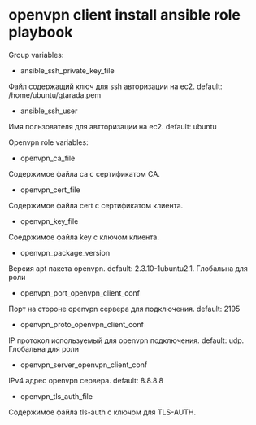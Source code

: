 # openvpn client install ansible role playbook

Group variables:

* ansible_ssh_private_key_file

Файл содержащий ключ для ssh авторизации на ec2.
default: /home/ubuntu/gtarada.pem

* ansible_ssh_user

Имя пользователя для автторизации на ec2.
default: ubuntu

Openvpn role variables:

* openvpn_ca_file

Содержимое файла ca с сертификатом CA.

* openvpn_cert_file

Содержимое файла cert с сертификатом клиента.

* openvpn_key_file

Соедржимое файла key с ключом клиента.

* openvpn_package_version

Версия apt пакета openvpn.
default: 2.3.10-1ubuntu2.1.
Глобальна для роли

* openvpn_port_openvpn_client_conf

Порт на стороне openvpn сервера для подключения.
default: 2195

* openvpn_proto_openvpn_client_conf

IP протокол используемый для openvpn подключения.
default: udp.
Глобальна для роли

* openvpn_server_openvpn_client_conf

IPv4 адрес openvpn сервера.
default: 8.8.8.8

* openvpn_tls_auth_file

Содержимое файла tls-auth с ключом для TLS-AUTH.
